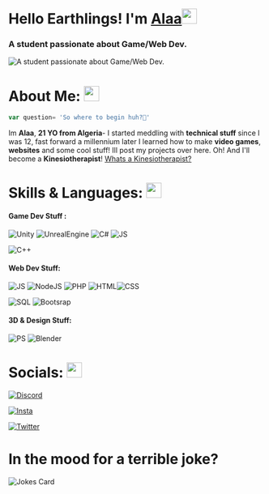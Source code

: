 # Hello Earthlings! I'm [Alaa](https://github.com/alaanasrallah/)<img src="https://raw.githubusercontent.com/MartinHeinz/MartinHeinz/master/wave.gif" width="30px">



### A student passionate about Game/Web Dev.
![A student passionate about Game/Web Dev.](https://camo.githubusercontent.com/4a0108f2ec02e917d4a08fc28aeefb4b021cdaa4db70ffc0e08fe98e01ada436/68747470733a2f2f6d656469612e67697068792e636f6d2f6d656469612f6949716d4d3574546a6d704f42396d70626e2f67697068792e676966)


# About Me: <img src="https://raw.githubusercontent.com/MartinHeinz/MartinHeinz/master/wave.gif" width="30px">

```js
var question= 'So where to begin huh?🤔'
```
Im **Alaa**, **21 YO from Algeria**- I started meddling with **technical stuff** since I was 12, fast forward a millennium later I learned how to make **video games**, **websites** and some cool stuff! Ill post my projects over here. Oh! And I'll become a **Kinesiotherapist**! [Whats a Kinesiotherapist?](https://en.wikipedia.org/wiki/Kinesiotherapy)


# Skills & Languages: <img src="https://raw.githubusercontent.com/MartinHeinz/MartinHeinz/master/wave.gif" width="30px">
#### Game Dev Stuff : 
![Unity](https://img.shields.io/badge/Unity-100000?style=for-the-badge&logo=unity&logoColor=white)  ![UnrealEngine](https://img.shields.io/badge/-Unreal%20Engine-313131?style=for-the-badge&logo=unreal-engine&logoColor=white) ![C#](https://img.shields.io/badge/C%23-239120?style=for-the-badge&logo=c-sharp&logoColor=white) ![JS](https://img.shields.io/badge/JavaScript-323330?style=for-the-badge&logo=javascript&logoColor=F7DF1E) 

 ![C++](https://img.shields.io/badge/C%2B%2B-00599C?style=for-the-badge&logo=c%2B%2B&logoColor=white) 

#### Web Dev Stuff: 
![JS](https://img.shields.io/badge/JavaScript-323330?style=for-the-badge&logo=javascript&logoColor=F7DF1E)  ![NodeJS](https://img.shields.io/badge/Node.js-339933?style=for-the-badge&logo=nodedotjs&logoColor=white) ![PHP](https://img.shields.io/badge/PHP-777BB4?style=for-the-badge&logo=php&logoColor=white) ![HTML](https://img.shields.io/badge/HTML5-E34F26?style=for-the-badge&logo=html5&logoColor=white)![CSS](https://img.shields.io/badge/CSS3-1572B6?style=for-the-badge&logo=css3&logoColor=white)

![SQL](https://img.shields.io/badge/Bootstrap-563D7C?style=for-the-badge&logo=bootstrap&logoColor=white) ![Bootsrap](https://img.shields.io/badge/MySQL-005C84?style=for-the-badge&logo=mysql&logoColor=white) 



#### 3D & Design Stuff: 
![PS](https://img.shields.io/badge/Adobe%20Photoshop-31A8FF?style=for-the-badge&logo=Adobe%20Photoshop&logoColor=black)  ![Blender](https://img.shields.io/badge/blender-%23F5792A.svg?style=for-the-badge&logo=blender&logoColor=white) 

# Socials: <img src="https://raw.githubusercontent.com/MartinHeinz/MartinHeinz/master/wave.gif" width="30px">

[![Discord](https://img.shields.io/badge/Discord-7289DA?style=for-the-badge&logo=discord&logoColor=white)](https://discord.gg/MVbzrAQVHt)


[![Insta](https://img.shields.io/badge/Instagram-E4405F?style=for-the-badge&logo=instagram&logoColor=white)](https://www.instagram.com/alaanasro1337/)


[![Twitter](https://img.shields.io/badge/Twitter-1DA1F2?style=for-the-badge&logo=twitter&logoColor=white)](http://twitter.com/alinasro1337/)

# In the  mood for a terrible joke? 
![Jokes Card](https://readme-jokes.vercel.app/api)


